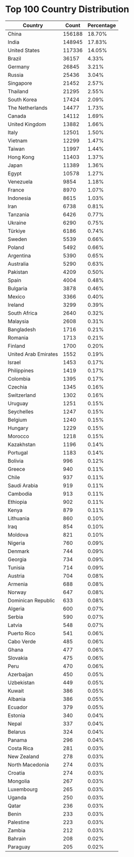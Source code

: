 # Top 100 Country Distribution
| Country | Count | Percentage |
|----|----|----|
| China | 156188 | 18.70% |
| India | 148945 | 17.83% |
| United States | 117336 | 14.05% |
| Brazil | 36157 | 4.33% |
| Germany | 26845 | 3.21% |
| Russia | 25436 | 3.04% |
| Singapore | 21452 | 2.57% |
| Thailand | 21295 | 2.55% |
| South Korea | 17424 | 2.09% |
| The Netherlands | 14477 | 1.73% |
| Canada | 14112 | 1.69% |
| United Kingdom | 13882 | 1.66% |
| Italy | 12501 | 1.50% |
| Vietnam | 12299 | 1.47% |
| Taiwan | 11997 | 1.44% |
| Hong Kong | 11403 | 1.37% |
| Japan | 11389 | 1.36% |
| Egypt | 10578 | 1.27% |
| Venezuela | 9854 | 1.18% |
| France | 8970 | 1.07% |
| Indonesia | 8615 | 1.03% |
| Iran | 6738 | 0.81% |
| Tanzania | 6426 | 0.77% |
| Ukraine | 6290 | 0.75% |
| Türkiye | 6186 | 0.74% |
| Sweden | 5539 | 0.66% |
| Poland | 5492 | 0.66% |
| Argentina | 5390 | 0.65% |
| Australia | 5290 | 0.63% |
| Pakistan | 4209 | 0.50% |
| Spain | 4004 | 0.48% |
| Bulgaria | 3878 | 0.46% |
| Mexico | 3366 | 0.40% |
| Ireland | 3299 | 0.39% |
| South Africa | 2640 | 0.32% |
| Malaysia | 2608 | 0.31% |
| Bangladesh | 1716 | 0.21% |
| Romania | 1713 | 0.21% |
| Finland | 1700 | 0.20% |
| United Arab Emirates | 1552 | 0.19% |
| Israel | 1453 | 0.17% |
| Philippines | 1419 | 0.17% |
| Colombia | 1395 | 0.17% |
| Czechia | 1345 | 0.16% |
| Switzerland | 1302 | 0.16% |
| Uruguay | 1251 | 0.15% |
| Seychelles | 1247 | 0.15% |
| Belgium | 1240 | 0.15% |
| Hungary | 1229 | 0.15% |
| Morocco | 1218 | 0.15% |
| Kazakhstan | 1196 | 0.14% |
| Portugal | 1183 | 0.14% |
| Bolivia | 996 | 0.12% |
| Greece | 940 | 0.11% |
| Chile | 937 | 0.11% |
| Saudi Arabia | 919 | 0.11% |
| Cambodia | 913 | 0.11% |
| Ethiopia | 902 | 0.11% |
| Kenya | 879 | 0.11% |
| Lithuania | 860 | 0.10% |
| Iraq | 854 | 0.10% |
| Moldova | 821 | 0.10% |
| Nigeria | 760 | 0.09% |
| Denmark | 744 | 0.09% |
| Georgia | 734 | 0.09% |
| Tunisia | 714 | 0.09% |
| Austria | 704 | 0.08% |
| Armenia | 688 | 0.08% |
| Norway | 647 | 0.08% |
| Dominican Republic | 633 | 0.08% |
| Algeria | 600 | 0.07% |
| Serbia | 590 | 0.07% |
| Latvia | 548 | 0.07% |
| Puerto Rico | 541 | 0.06% |
| Cabo Verde | 485 | 0.06% |
| Ghana | 477 | 0.06% |
| Slovakia | 475 | 0.06% |
| Peru | 470 | 0.06% |
| Azerbaijan | 450 | 0.05% |
| Uzbekistan | 449 | 0.05% |
| Kuwait | 386 | 0.05% |
| Albania | 386 | 0.05% |
| Ecuador | 379 | 0.05% |
| Estonia | 340 | 0.04% |
| Nepal | 337 | 0.04% |
| Belarus | 324 | 0.04% |
| Panama | 296 | 0.04% |
| Costa Rica | 281 | 0.03% |
| New Zealand | 278 | 0.03% |
| North Macedonia | 274 | 0.03% |
| Croatia | 274 | 0.03% |
| Mongolia | 267 | 0.03% |
| Luxembourg | 265 | 0.03% |
| Uganda | 250 | 0.03% |
| Qatar | 236 | 0.03% |
| Benin | 233 | 0.03% |
| Palestine | 223 | 0.03% |
| Zambia | 212 | 0.03% |
| Bahrain | 208 | 0.02% |
| Paraguay | 205 | 0.02% |
